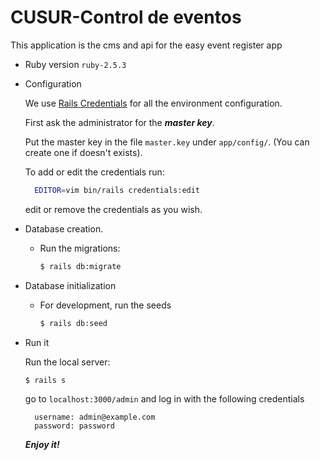 # CUSUR-Control de eventos

This application is the cms and api for the easy event register app

* Ruby version
  `ruby-2.5.3`

* Configuration

  We use [Rails Credentials](https://www.engineyard.com/blog/rails-encrypted-credentials-on-rails-5.2) for all the environment configuration.

  First ask the administrator for the ***master key***.
  
  Put the master key in the file `master.key` under `app/config/`. (You can create one if doesn't exists).

  To add or edit the credentials run:

  ```bash 
    EDITOR=vim bin/rails credentials:edit
  ```
  edit or remove the credentials as you wish.


* Database creation.<br/>
  * Run the migrations: 

    ```bash
    $ rails db:migrate
    ```

* Database initialization
  * For development, run the seeds
    ```bash
    $ rails db:seed
    ```
* Run it <br />
  
  Run the local server:
    ```bash
    $ rails s
    ```
  go to `localhost:3000/admin` and log in with the following credentials
    ```
      username: admin@example.com
      password: password
    ```

  ***Enjoy it!***
